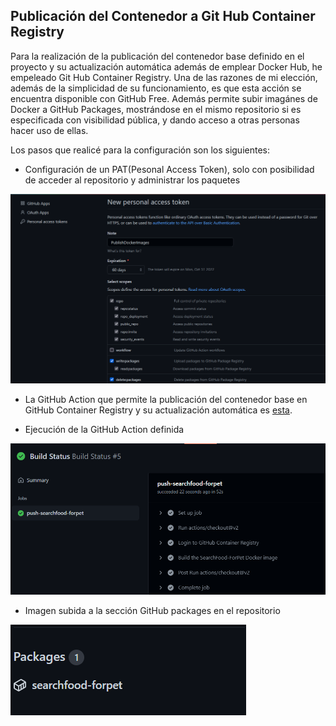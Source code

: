 ## Publicación del Contenedor a Git Hub Container Registry

Para la realización de la publicación del contenedor base definido en el proyecto y su actualización automática además de emplear Docker Hub, he empeleado Git Hub Container Registry. Una de las razones de mi elección, además de la simplicidad de su funcionamiento, es que esta acción se encuentra disponible con GitHub Free. Además permite subir imagánes de Docker a GitHub Packages, mostrándose en el mismo repositorio si es especificada con visibilidad pública, y dando acceso a otras personas hacer uso de ellas. 

Los pasos que realicé para la configuración son los siguientes:

- Configuración de un PAT(Pesonal Access Token), solo con posibilidad de acceder al repositorio y administrar los paquetes

![pat](./img/ghcr/pat.png)

- La GitHub Action que permite la publicación del contenedor base en GitHub Container Registry y su actualización automática es [esta](https://github.com/ccvaillant1992/SearchFood-ForPet/blob/master/.github/workflows/docker-image-GHCR.yml).

- Ejecución de la GitHub Action definida

![ghcr](./img/ghcr/ghcr.png)

- Imagen subida a la sección GitHub packages en el repositorio

![package](./img/ghcr/package.png)



